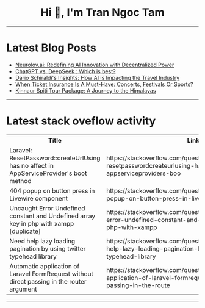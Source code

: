 <h1 align="center">Hi 👋, I'm Tran Ngoc Tam</h1>

---

# Latest Blog Posts 
<!-- BLOG-POST-LIST:START -->
- [Neurolov.ai: Redefining AI Innovation with Decentralized Power](https://dev.to/neurolov_ai_/neurolovai-redefining-ai-innovation-with-decentralized-power-232p)
- [ChatGPT vs. DeepSeek : Which is best?](https://dev.to/scarlettevans09/chatgpt-vs-deepseek-which-is-best-3475)
- [Dario Schiraldi&#39;s Insights: How AI is Impacting the Travel Industry](https://dev.to/dario_schiraldi_99/dario-schiraldis-insights-how-ai-is-impacting-the-travel-industry-2l2l)
- [When Ticket Insurance Is A Must-Have: Concerts, Festivals Or Sports?](https://dev.to/saanvipatel099/when-ticket-insurance-is-a-must-have-concerts-festivals-or-sports-34bm)
- [Kinnaur Spiti Tour Package: A Journey to the Himalayas](https://dev.to/kinnaurspititourpackage/kinnaur-spiti-tour-package-a-journey-to-the-himalayas-46om)
<!-- BLOG-POST-LIST:END -->

---

# Latest stack oveflow activity
<table>
  <tr><th>Title</th><th>Link</th></tr>
  <!-- STACKOVERFLOW:START --><tr><td>Laravel: ResetPassword::createUrlUsing has no affect in AppServiceProvider&#39;s boot method</td><td>https://stackoverflow.com/questions/79497152/laravel-resetpasswordcreateurlusing-has-no-affect-in-appserviceproviders-boo</td></tr><tr><td>404 popup on button press in Livewire component</td><td>https://stackoverflow.com/questions/79497062/404-popup-on-button-press-in-livewire-component</td></tr><tr><td>Uncaught Error Undefined constant and Undefined array key in php with xampp [duplicate]</td><td>https://stackoverflow.com/questions/79497014/uncaught-error-undefined-constant-and-undefined-array-key-in-php-with-xampp</td></tr><tr><td>Need help lazy loading pagination by using twitter typehead library</td><td>https://stackoverflow.com/questions/79496989/need-help-lazy-loading-pagination-by-using-twitter-typehead-library</td></tr><tr><td>Automatic application of Laravel FormRequest without direct passing in the router argument</td><td>https://stackoverflow.com/questions/79496605/automatic-application-of-laravel-formrequest-without-direct-passing-in-the-route</td></tr><!-- STACKOVERFLOW:END -->
</table>

---


